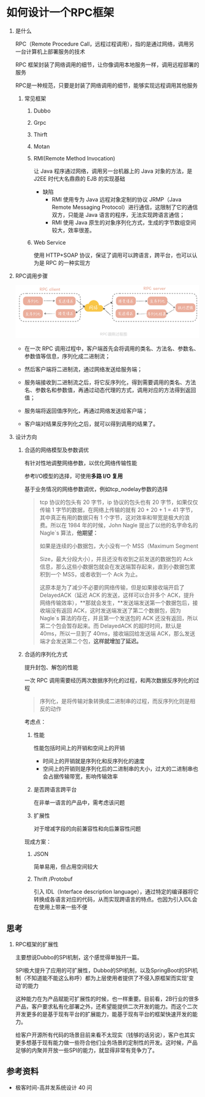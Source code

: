 # 如何设计一个RPC框架

1. 是什么

    RPC（Remote Procedure Call，远程过程调用），指的是通过网络，调用另一台计算机上部署服务的技术

   RPC 框架封装了网络调用的细节，让你像调用本地服务一样，调用远程部署的服务

   RPC是一种规范，只要是封装了网络调用的细节，能够实现远程调用其他服务

   1. 常见框架

      1. Dubbo

      2. Grpc

      3. Thirft

      4. Motan

      5. RMI(Remote Method Invocation)

         让 Java 程序通过网络，调用另一台机器上的 Java 对象的方法，是 J2EE 时代大名鼎鼎的 EJB 的实现基础

         * 缺陷
           * RMI 使用专为 Java 远程对象定制的协议 JRMP（Java Remote Messaging Protocol）进行通信，这限制了它的通信双方，只能是 Java 语言的程序，无法实现跨语言通信；
           * RMI 使用 Java 原生的对象序列化方式，生成的字节数组空间较大，效率很差。

      6. Web Service

         使用 HTTP+SOAP 协议，保证了调用可以跨语言，跨平台，也可以认为是 RPC 的一种实现方

2. RPC调用步骤

   ![rpc-call](如何设计一个RPC框架.assets/rpc-call.jpeg)

   * 在一次 RPC 调用过程中，客户端首先会将调用的类名、方法名、参数名、参数值等信息，序列化成二进制流；

   * 然后客户端将二进制流，通过网络发送给服务端；

   * 服务端接收到二进制流之后，将它反序列化，得到需要调用的类名、方法名、参数名和参数值，再通过动态代理的方式，调用对应的方法得到返回值；

   * 服务端将返回值序列化，再通过网络发送给客户端；

   * 客户端对结果反序列化之后，就可以得到调用的结果了。

3. 设计方向

   1. 合适的网络模型及参数调优

      有针对性地调整网络参数，以优化网络传输性能

      参考I/O模型的选择，可使用**多路 I/O 复用**

      基于业务情况的网络参数调优，例如tcp_nodelay参数的选择

      >tcp 协议的包头有 20 字节，ip 协议的包头也有 20 字节，如果仅仅传输 1 字节的数据，在网络上传输的就有 20 + 20 + 1 = 41 字节，其中真正有用的数据只有 1 个字节，这对效率和带宽是极大的浪费。所以在 1984 年的时候，John Nagle 提出了以他的名字命名的 Nagle`s 算法，**他期望：**
      >
      >如果是连续的小数据包，大小没有一个 MSS（Maximum Segment
      >
      >Size，最大分段大小），并且还没有收到之前发送的数据包的 Ack 信息，那么这些小数据包就会在发送端暂存起来，直到小数据包累积到一个 MSS，或者收到一个 Ack 为止。
      >
      >这原本是为了减少不必要的网络传输，但是如果接收端开启了 DelayedACK（延迟 ACK 的发送，这样可以合并多个 ACK，提升网络传输效率），**那就会发生，**发送端发送第一个数据包后，接收端没有返回 ACK，这时发送端发送了第二个数据包，因为 Nagle`s 算法的存在，并且第一个发送包的 ACK 还没有返回，所以第二个包会暂存起来。而 DelayedACK 的超时时间，默认是 40ms，所以一旦到了 40ms，接收端回给发送端 ACK，那么发送端才会发送第二个包，**这样就增加了延迟。**

   2. 合适的序列化方式

      提升封包、解包的性能

      一次 RPC 调用需要经历两次数据序列化的过程，和两次数据反序列化的过程

      > 序列化，是将传输对象转换成二进制串的过程，而反序列化则是相反的动作

      考虑点：

      1. 性能

         性能包括时间上的开销和空间上的开销

         * 时间上的开销就是序列化和反序列化的速度
         * 空间上的开销则是序列化后的二进制串的大小，过大的二进制串也会占据传输带宽，影响传输效率

      2. 是否跨语言跨平台

         在非单一语言的产品中，需考虑该问题

      3. 扩展性

         对于增减字段的向前兼容性和向后兼容性问题

      现成方案：

      1. JSON

         简单易用，但占用空间较大

      2. Thrift /Protobuf

         引入 IDL（Interface description language），通过特定的编译器将它转换成各语言对应的代码，从而实现跨语言的特点。也因为引入IDL会在使用上带来一些不便

## 思考

1. RPC框架的扩展性

   主要想说Dubbo的SPI机制，这个感觉得单独开一篇。

   SPI极大提升了应用的可扩展性，Dubbo的SPI机制，以及SpringBoot的SPI机制（不知道能不能这么称呼）都为上层使用者提供了不侵入原框架而实现'变动'的能力

   这种能力在为产品赋能可扩展性的时候，也一样重要。目前看，2B行业的很多产品，客户要求私有化部署之外，还希望能提供二次开发的能力。而这个二次开发更多的是基于现有平台的扩展能力，能基于现有平台的框架快速开发的能力。

   给客户开源所有代码的场景目前来看不太现实（钱够的话另说），客户也其实更多想基于现有能力做一些符合他们业务场景的定制性的开发。这时候，产品足够的内聚并开放一些SPI的能力，就显得非常有竞争力了。

## 参考资料

* 极客时间-高并发系统设计 40 问 